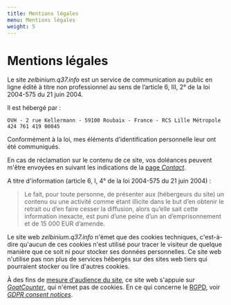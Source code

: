 ```yaml
---
title: Mentions légales
menu: Mentions légales
weight: 5
---
```


# Mentions légales

<!-- Le '<span>.</span>' ci-dessous est pour éviter la génération d'un hyperlien.-->

Le site *zelbinium.q37<span>.<span>info* est un service de communication au public en ligne édité à titre non professionnel au sens de l’article 6, III, 2° de la loi 2004-575 du 21 juin 2004.

Il est hébergé par :

```text
OVH - 2 rue Kellermann - 59100 Roubaix - France - RCS Lille Métropole 424 761 419 00045
```

Conformément à la loi, mes éléments d’identification personnelle leur ont été communiqués.

En cas de réclamation sur le contenu de ce site, vos doléances peuvent m'être envoyées en suivant les indications de la [page *Contact*](../contact).

A titre d'information (article 6, I, 4° de la loi 2004-575 du 21 juin 2004) :

> Le fait, pour toute personne, de présenter aux (hébergeurs du site) un contenu ou une activité comme étant illicite dans le but d’en obtenir le retrait ou d’en faire cesser la diffusion, alors qu’elle sait cette information inexacte, est puni d’une peine d’un an d’emprisonnement et de 15 000 EUR d’amende.

Le site web *zelbinium.q37<span>.<span>info* n'émet que des cookies techniques, c'est-à-dire qu'aucun de ces cookies n'est utilisé pour tracer le visiteur de quelque manière que ce soit ni pour stocker ses données personnelles. Ce site web n'utilise pas non plus de services hébergés sur des sites web tiers qui pourraient stocker ou lire d'autres cookies.

À des fins de [mesure d'audience du site](https://fr.wikipedia.org/wiki/Audience_d%27un_site_Web), ce site web s'appuie sur [*GoatCounter*](http://goatcounter.com/), qui n'émet pas de cookies. En ce qui concerne le [RGPD](https://fr.wikipedia.org/wiki/R%C3%A8glement_g%C3%A9n%C3%A9ral_sur_la_protection_des_donn%C3%A9es), voir [*GDPR consent notices*](http://www.goatcounter.com/gdpr).